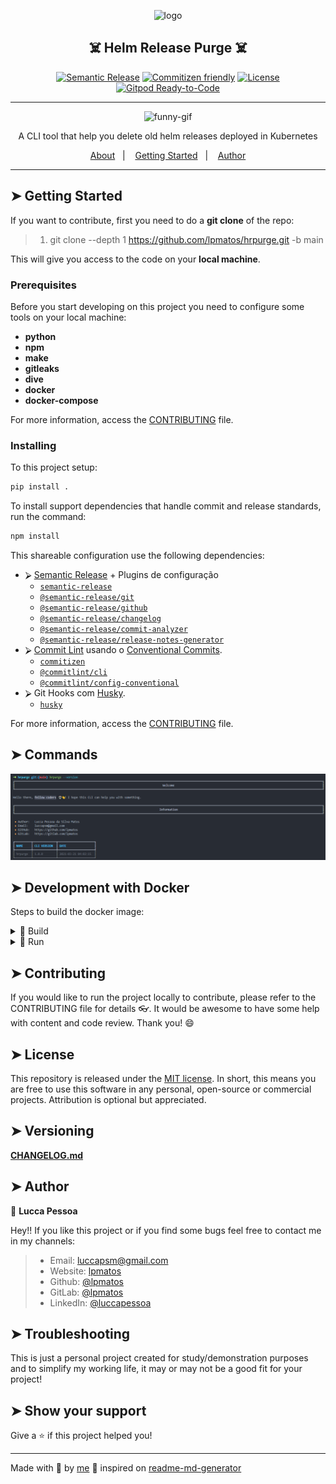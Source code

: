 <p align="center">
  <img alt="logo" src="https://media2.giphy.com/media/l161uJh2ZVzgc/giphy.gif" width="350px" float="center"/>
</p>

<h2 align="center">☠️ Helm Release Purge ☠️</h2>

<div align="center">

[![Semantic Release](https://img.shields.io/badge/%20%20%F0%9F%93%A6%F0%9F%9A%80-semantic--release-e10079.svg)](https://github.com/lpmatos/hrpurge)
[![Commitizen friendly](https://img.shields.io/badge/commitizen-friendly-brightgreen.svg)](https://github.com/lpmatos/hrpurge)
[![License](https://img.shields.io/badge/license-MIT-blue.svg)](/LICENSE)
[![Gitpod Ready-to-Code](https://img.shields.io/badge/Gitpod-Ready--to--Code-blue?logo=gitpod)](https://gitpod.io/#https://github.com/lpmatos/hrpurge)

</div>

---

<p align="center">
  <img alt="funny-gif" src="https://steamuserimages-a.akamaihd.net/ugc/90470964761468233/EBE96184DD5BD1AFD12E7550B87CE0E24D9772AB/" width="450px" float="center"/>
</p>

<p align="center">  
  A CLI tool that help you delete old helm releases deployed in Kubernetes
</p>

<p align="center">
  <a href="#about">About</a>&nbsp;&nbsp;&nbsp;|&nbsp;&nbsp;&nbsp;
  <a href="#getting-started">Getting Started</a>&nbsp;&nbsp;&nbsp;|&nbsp;&nbsp;&nbsp;
  <a href="#author">Author</a>
</p>

---

## ➤ Getting Started <a name = "getting-started"></a>

If you want to contribute, first you need to do a **git clone** of the repo:

>
> 1. git clone --depth 1 <https://github.com/lpmatos/hrpurge.git> -b main
>

This will give you access to the code on your **local machine**.

### Prerequisites

Before you start developing on this project you need to configure some tools on your local machine:

- **python**
- **npm**
- **make**
- **gitleaks**
- **dive**
- **docker**
- **docker-compose**

For more information, access the [CONTRIBUTING](CONTRIBUTING.md) file.

### Installing

To this project setup:

```bash
pip install .
```

To install support dependencies that handle commit and release standards, run the command:

```bash
npm install
```

This shareable configuration use the following dependencies:

- ⮚ [Semantic Release](https://github.com/semantic-release) + Plugins de configuração
  - [`semantic-release`](https://github.com/semantic-release/semantic-release)
  - [`@semantic-release/git`](https://github.com/semantic-release/git)
  - [`@semantic-release/github`](https://github.com/semantic-release/github)
  - [`@semantic-release/changelog`](https://github.com/semantic-release/changelog)
  - [`@semantic-release/commit-analyzer`](https://github.com/semantic-release/commit-analyzer)
  - [`@semantic-release/release-notes-generator`](https://github.com/semantic-release/release-notes-generator)
- ⮚ [Commit Lint](https://github.com/conventional-changelog/commitlint) usando o [Conventional Commits](https://www.conventionalcommits.org/en/v1.0.0/).
  - [`commitizen`](https://github.com/commitizen/cz-cli)
  - [`@commitlint/cli`](https://github.com/conventional-changelog/commitlint)
  - [`@commitlint/config-conventional`](https://github.com/conventional-changelog/commitlint)
- ⮚ Git Hooks com [Husky](https://github.com/typicode/husky).
  - [`husky`](https://github.com/semantic-release/git)

For more information, access the [CONTRIBUTING](CONTRIBUTING.md) file.

## ➤ Commands

<p align="left">
  <img alt="version" src="./assets/version.png" float="center"/>
</p>

## ➤ Development with Docker


Steps to build the docker image:

<details><summary>🐋 Build</summary>
<p>

Docker commands to build your image:

```bash
docker image build -t <IMAGE_NAME> -f <PATH_DOCKERFILE> <PATH_CONTEXT_DOCKERFILE>
docker image build -t <IMAGE_NAME> . (This context)
```
</p>
</details>

<details><summary>🐋 Run</summary>
<p>

Docker commands to run a container with yout image:

* **Linux** running:

```bash
docker container run -d -p <LOCAL_PORT:CONTAINER_PORT> <IMAGE_NAME> <COMMAND>
docker container run -it --rm --name <CONTAINER_NAME> -p <LOCAL_PORT:CONTAINER_PORT> <IMAGE_NAME> <COMMAND>
```

* **Windows** running:

```bash
winpty docker.exe container run -it --rm <IMAGE_NAME> <COMMAND>
```
</p>
</details>

## ➤ Contributing

If you would like to run the project locally to contribute, please refer to the CONTRIBUTING file for details 👓. It would be awesome to have some help with content and code review. Thank you! 😄

## ➤ License <a name = "license"></a>

This repository is released under the [MIT license](https://opensource.org/licenses/MIT). In short, this means you are free to use this software in any personal, open-source or commercial projects. Attribution is optional but appreciated.

## ➤ Versioning <a name = "versioning"></a>

[**CHANGELOG.md**](CHANGELOG.md)

## ➤ Author <a name = "author"></a>

👤 **Lucca Pessoa**

Hey!! If you like this project or if you find some bugs feel free to contact me in my channels:

>
> * Email: luccapsm@gmail.com
> * Website: [lpmatos](https://github.com/lpmatos)
> * Github: [@lpmatos](https://github.com/lpmatos)
> * GitLab: [@lpmatos](https://gitlab.com/lpmatos)
> * LinkedIn: [@luccapessoa](https://www.linkedin.com/in/luccapessoa/)
>

## ➤ Troubleshooting <a name = "troubleshooting"></a>

This is just a personal project created for study/demonstration purposes and to simplify my working life, it may or may not be a good fit for your project!

## ➤ Show your support <a name = "show-your-support"></a>

Give a ⭐️ if this project helped you!

---

Made with 💜 by [me](https://github.com/lpmatos) 👋 inspired on [readme-md-generator](https://github.com/kefranabg/readme-md-generator)
